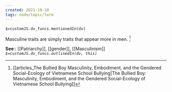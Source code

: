 ```yaml
---
created: 2021-10-10
tags: node/topic/term
---
```

`$=customJS.dv_funcs.mentionedIn(dv)`


Masculine traits are simply traits that appear more in men. [^1]

**See**:: [[Patriarchy]], [[gender]], [[Masculinism]]
*`$=customJS.dv_funcs.outlinedIn(dv, this)`*

[^1]: [[articles_The Bullied Boy Masculinity, Embodiment, and the Gendered Social-Ecology of Vietnamese School Bullying|The Bullied Boy: Masculinity, Embodiment, and the Gendered Social-Ecology of Vietnamese School Bullying]]